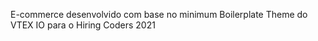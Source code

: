 E-commerce desenvolvido com base no minimum Boilerplate Theme do VTEX IO para o Hiring Coders 2021

